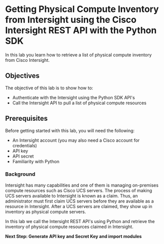 # Getting Physical Compute Inventory from Intersight using the Cisco Intersight REST API with the Python SDK

In this lab you learn how to retrieve a list of physical compute inventory from Cisco Intersight. 

## Objectives

The objective of this lab is to show how to:

* Authenticate with the Intersight using the Python SDK API's
* Call the Intersight API to pull a list of physical compute resources

## Prerequisites

Before getting started with this lab, you will need the following:

* An Intersight account (you may also need a Cisco account for credentials)
* API key
* API secret
* Familiarity with Python

### Background

Intersight has many capabilities and one of them is managing on-premises compute resources such as Cisco UCS servers. The process of making UCS servers available to Intersight is known as a claim. Thus, an administrator must first claim UCS servers before they are available as a resource in Intersight. After a UCS servers are claimed, they show up in inventory as physical compute servers.

In this lab we call the Intersight REST API's using Python and retrieve the inventory of physical compute resources claimed in Intersight.

**Next Step: Generate API key and Secret Key and import modules**
